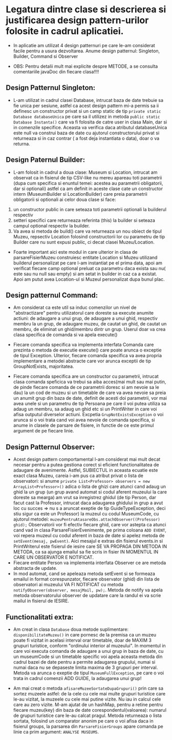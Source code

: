 # Legatura dintre clase si descrierea si justificarea design pattern-urilor folosite in cadrul aplicatiei.

- In aplicatie am utilizat 4 design patternuri pe care le-am considerat facile pentru a usura
dezvoltarea. Anume design patternul: Singleton, Builder, Command si Observer

- OBS: Pentru detalii mult mai explicite despre METODE, a se consulta comentariile javaDoc
din fiecare clasa!!!!
## Design Patternul Singleton:
- L-am utilizat in cadrul clasei Database, intrucat baza de date trebuie sa fie unica per sesiune, astfel
ca acest design pattern mi-a permis sa ii definesc un constructor privat si un camp static de tip
`private static Database databaseUnica` pe care sa il utilizez  in metoda `public static Database Instanta()`
care va fi folosita de catre user in clasa Main, dar si in comenzile specifice. Aceasta va verifica daca
atributul databaseUnica este null va construi baza de date cu ajutorul constructorului privat si returneaza
si in caz contrar ( a fost deja instantiata o data), doar o va returna.

## Design Paternul Builder:
- L-am folosit in cadrul a doua clase: Museum si Location, intrucat am observat ca in fisierul de tip CSV-like
nu mereu apareau toti parametrii (dupa cum specifica si enuntul temei: acestea au parametrii obligatorii,
dar si optionali) astfel ca am definit in aceste clase cate un constructor intern (MuseumBuilder si
LocationBuilder) care preia parametrii obligatorii si optionali ai celor doua clase si face:
1) un constructor public in care seteaza toti parametrii optionali la builderul respectiv
2) setteri specifici care returneaza referinta (this) la builder si seteaza campul optional respectiv la builder.
3) Va avea si metoda de build() care va returneaza un nou obiect de tipul Muzeu, repsectiv Location
folosind constructorii lor cu parametru de tip Builder care nu sunt expusi public, ci decat
clasei Muzeu/Location.

- Foarte important aici este modul in care ulterior in clasa de parsareFisierMuzeu construiesc entitate
Location si Muzeu utilizand builderul personalizat pe care l-am instantiat pe el prima data, apoi
am verificat fiecare camp optional preluat ca parametru daca exista sau nu( este sau nu null sau empty)
si am setat in builder in caz ca a existat. Apoi am putut avea Location-ul si Muzeul personalizat
dupa bunul plac.

## Design patternul Command:
- Am considerat ca este util sa induc comenzilor un nivel de "abstractizare" pentru utilizatorul
care doreste sa execute anumite actiuni: de adaugare a unui grup, de adaugare a unui ghid, respectiv 
membru la un grup, de adaugare muzeu, de cautat un ghid, de cautat un membru, de eliminat
un ghid/membru dintr un grup. Userul doar va crea clasa specifica de comanda si va apela execute()

- Fiecare comanda specifica va implementa interfata Comanda care prezinta o metoda de executie
execute() care poate arunca o exceptie de tipul Exception. Ulterior, fiecare comanda specifica va
avea propria implementare a metodei abstracte care vor arunca exceptii de tip GroupNotExists, majoritatea.
- Fiecare comanda specifica are un constructor cu parametrii, intrucat clasa comanda speficica va trebui sa
aiba acces(mai mult sau mai putin, de pinde fiecare comanda de ce parametrii doresc si am nevoie sa 
le dau) la un cod de muzeu si un timetable de care va avea nevoie sa preia un anumit grup din baza de date,
definit de acesti doi parametrii, vor mai avea unele si un parametru de tip Persoana pe care il voi
putea utiliza sa adaug un membru, sa adaug un ghid etc si un PrintWriter in care voi afisa outputul
diverselor actiuni. Excpetia `GrupNotExistsException` o voi arunca si o voi trata cand voi avea nevoie
de comanda specifica, si anume in clasele de parsare de fisiere, in functie de ce este primul argument
de pe fiecare linie.

## Design Patternul Observer:
- Acest design pattern comportamental l-am considerat mai mult decat necesar pentru a 
putea gestiona corect si eficient functionalitatea de adaugare de avenimente. Astfel, SUBIECTUL
in aceasta ecuatie este exact clasa Muzeu, careia i-am pus ca atribut privat o lista de observatori:
si anume `private List<Professor> observers = new ArrayList<Professor>()` adica o lista de ghizi
care atunci cand adaug un ghid la un grup (un grup avand automat si codul aferent muzeului
la care doreste sa mearga) am vrut sa inregistrez ghidul (de tip Person, dar facut cast
la Professor, intrucat daca adaugarea ghidului in grup a avut loc cu succes => nu s a aruncat exeptie
de tip GuideTypeException, deci stiu sigur ca este un Professor) la muzeul cu codul MuseumCode,
cu ajutorul metodei: `muzeuPentruAtasareObs.attachObserver((Professor) ghid);`
Observatorii vor fi efectiv fiecare ghid, care vor astepta ca atunci cand vad in clasa
ParsareFisierEvenimente, pe prima coloana `ADD EVENT`, voi repera muzeul cu codul aferent in baza de date
si apelez metoda de `setEvent(mesaj, pwEvent)`. Aici mesajul e extras din fisierul events.in
si PrintWriterul este fisierul de iesire care SE VA PROPAGA DIN METODA IN METODA, ca sa ajunga
emailul sa fie scris in fisier IN MOMENTUL IN CARE UN OBSERVATOR E NOTIFICAT.
- Fiecare entitate Person va implementa interfata Observer ce are metoda abstracta de update.
- In mod automat, cand se apeleaza metoda setEvent si se formeaza emailul in format corespunzator,
fiecare observator (ghid) din lista de observatori ai muzeului VA FI NOTIFICAT cu metoda
`notifyObserver(observer, mesajMail, pw);`. Metoda de notify va apela metoda observatorului observer
de updatare care la randul ei va scrie mailul in fisierul de IESIRE.

## Functionalitati extra:
- Am creat in clasa `Database` doua metode suplimentare:
`disponibilitateMuzeu()` in care pornesc de la premisa ca un muzeu poate fi vizitat in acelasi interval
orar timetable, doar de MAXIM 3 grupuri turistice, conform "ordinului interior al muzeului". In momentul
in care voi executa comanda de adaugare a unui grup in baza de date, cu un museumCode si un timetable
specific voi apela aceasta metoda din cadrul bazei de date pentru a permite adaugarea grupului,
numai si numai daca nu se depaseste limita maxima de 3 grupuri per interval. Metoda va arunca o exeptie
de tipul `MuseumFullException`, pe care o voi trata in cadrul comenzii ADD GUIDE, la adaugarea unui grup!

- Am mai creat o metoda `afisareMuzeeSortateDupaGrupuri()` prin care sa sortez muzeele astfel:
de la cele cu cele mai multe grupuri turistice care le-au vizitat, la muzeele cu cele mai putine vizite.
Nu iau in calcul cele care au zero vizite. M-am ajutat de un hashMap, pentru a retine pentru fiecare
muzeu(key) din baza de date corespondentul(valoarea): numarul de grupuri turistice care le-au calcat pragul.
Metoda returneaza o lista sortata, folosind un comparator anonim pe care o voi afisa daca in fisierul
groups, la parsarea din `ParsareFisierGroups` apare comanda pe linie ca prim argument: `ANALYSE MUSEUMS`.
